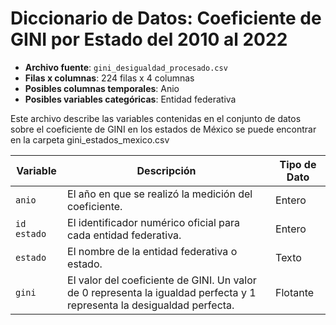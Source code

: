 # Diccionario de Datos: Coeficiente de GINI por Estado del 2010 al 2022


- **Archivo fuente**: `gini_desigualdad_procesado.csv`
- **Filas x columnas**: 224 filas x 4 columnas 
- **Posibles columnas temporales**: Anio
- **Posibles variables categóricas**: Entidad federativa

Este archivo describe las variables contenidas en el conjunto de datos sobre el coeficiente de GINI en los estados de México se puede encontrar en la carpeta gini_estados_mexico.csv

| Variable  | Descripción                                                              | Tipo de Dato |
|-----------|--------------------------------------------------------------------------|--------------|
| `anio`      | El año en que se realizó la medición del coeficiente.                    | Entero       |
| `id estado` | El identificador numérico oficial para cada entidad federativa.          | Entero       |
| `estado`    | El nombre de la entidad federativa o estado.                             | Texto        |
| `gini`      | El valor del coeficiente de GINI. Un valor de 0 representa la igualdad perfecta y 1 representa la desigualdad perfecta. | Flotante     |